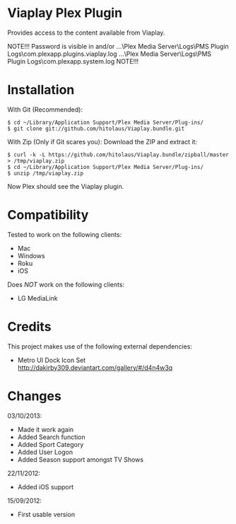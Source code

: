 Viaplay Plex Plugin
====================

Provides access to the content available from Viaplay.

NOTE!!!
Password is visible in and/or
...\Plex Media Server\Logs\PMS Plugin Logs\com.plexapp.plugins.viaplay.log
...\Plex Media Server\Logs\PMS Plugin Logs\com.plexapp.system.log
NOTE!!!

# Installation

With Git (Recommended):

    $ cd ~/Library/Application Support/Plex Media Server/Plug-ins/
    $ git clone git://github.com/hitolaus/Viaplay.bundle.git

With Zip (Only if Git scares you): 
Download the ZIP and extract it:

    $ curl -k -L https://github.com/hitolaus/Viaplay.bundle/zipball/master > /tmp/viaplay.zip
    $ cd ~/Library/Application Support/Plex Media Server/Plug-ins/
    $ unzip /tmp/viaplay.zip

Now Plex should see the Viaplay plugin.

# Compatibility

Tested to work on the following clients:

- Mac
- Windows
- Roku 
- iOS

Does *NOT* work on the following clients:

- LG MediaLink

# Credits

This project makes use of the following external dependencies:

- Metro UI Dock Icon Set <a href="http://dakirby309.deviantart.com/gallery/#/d4n4w3q">http://dakirby309.deviantart.com/gallery/#/d4n4w3q</a>

# Changes
03/10/2013:
+ Made it work again
+ Added Search function
+ Added Sport Category
+ Added User Logon
+ Added Season support amongst TV Shows

22/11/2012:
+ Added iOS support

15/09/2012:
+ First usable version
